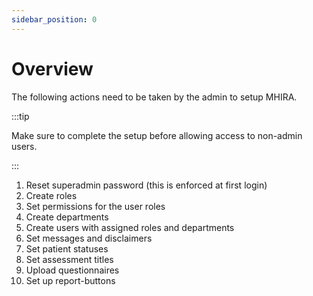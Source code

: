 ```yaml
---
sidebar_position: 0
---
```


# Overview

The following actions need to be taken by the admin to setup MHIRA.

:::tip

Make sure to complete the setup before allowing access to non-admin users. 

:::

1. Reset superadmin password (this is enforced at first login)
2. Create roles
3. Set permissions for the user roles
4. Create departments
5. Create users with assigned roles and departments
6. Set messages and disclaimers
7. Set patient statuses
8. Set assessment titles
9. Upload questionnaires 
10. Set up report-buttons  

